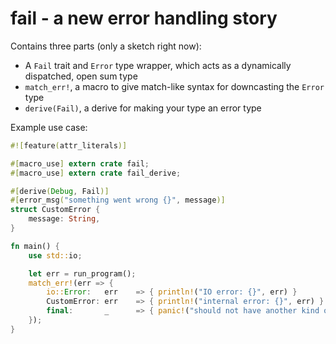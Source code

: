 # fail - a new error handling story

Contains three parts (only a sketch right now):

* A `Fail` trait and `Error` type wrapper, which acts as a dynamically
dispatched, open sum type
* `match_err!`, a macro to give match-like syntax for downcasting the `Error`
type
* `derive(Fail)`, a derive for making your type an error type

Example use case:

```rust
#![feature(attr_literals)]

#[macro_use] extern crate fail;
#[macro_use] extern crate fail_derive;

#[derive(Debug, Fail)]
#[error_msg("something went wrong {}", message)]
struct CustomError {
    message: String,
}

fn main() {
    use std::io;

    let err = run_program();
    match_err!(err => {
        io::Error:   err    => { println!("IO error: {}", err) }
        CustomError: err    => { println!("internal error: {}", err) }
        final:       _      => { panic!("should not have another kind of error") }
    });
}
```

